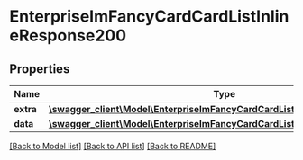 # EnterpriseImFancyCardCardListInlineResponse200

## Properties
Name | Type | Description | Notes
------------ | ------------- | ------------- | -------------
**extra** | [**\swagger_client\Model\EnterpriseImFancyCardCardListExtraBody**](EnterpriseImFancyCardCardListExtraBody.md) |  | [optional] 
**data** | [**\swagger_client\Model\EnterpriseImFancyCardCardListInlineResponse200Data**](EnterpriseImFancyCardCardListInlineResponse200Data.md) |  | [optional] 

[[Back to Model list]](../README.md#documentation-for-models) [[Back to API list]](../README.md#documentation-for-api-endpoints) [[Back to README]](../README.md)

